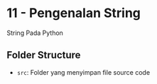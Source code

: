 # 11 - Pengenalan String

String Pada Python

## Folder Structure

- `src`: Folder yang menyimpan file source code